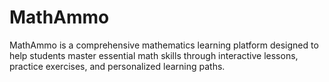 # MathAmmo
MathAmmo is a comprehensive mathematics learning platform designed to help students master essential math skills through interactive lessons, practice exercises, and personalized learning paths. 
